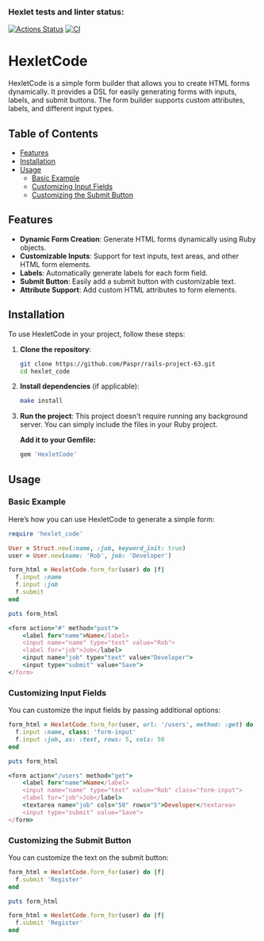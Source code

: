 ### Hexlet tests and linter status:
[![Actions Status](https://github.com/Paspr/rails-project-63/actions/workflows/hexlet-check.yml/badge.svg)](https://github.com/Paspr/rails-project-63/actions)
[![CI](https://github.com/Paspr/rails-project-63/actions/workflows/main.yml/badge.svg)](https://github.com/Paspr/rails-project-63/actions/workflows/main.yml)

# HexletCode

HexletCode is a simple form builder that allows you to create HTML forms dynamically. It provides a DSL for easily generating forms with inputs, labels, and submit buttons. The form builder supports custom attributes, labels, and different input types.

## Table of Contents

- [Features](#features)
- [Installation](#installation)
- [Usage](#usage)
  - [Basic Example](#basic-example)
  - [Customizing Input Fields](#customizing-input-fields)
  - [Customizing the Submit Button](#customizing-the-submit-button)


## Features

- **Dynamic Form Creation**: Generate HTML forms dynamically using Ruby objects.
- **Customizable Inputs**: Support for text inputs, text areas, and other HTML form elements.
- **Labels**: Automatically generate labels for each form field.
- **Submit Button**: Easily add a submit button with customizable text.
- **Attribute Support**: Add custom HTML attributes to form elements.

## Installation

To use HexletCode in your project, follow these steps:

1. **Clone the repository**:
    ```bash
    git clone https://github.com/Paspr/rails-project-63.git
    cd hexlet_code
    ```

2. **Install dependencies** (if applicable):
    ```bash
    make install
    ```

3. **Run the project**:
   This project doesn't require running any background server. You can simply include the files in your Ruby project.

   **Add it to your Gemfile:**
    ```ruby
    gem 'HexletCode'
    ```

## Usage

### Basic Example

Here’s how you can use HexletCode to generate a simple form:

```ruby
require 'hexlet_code'

User = Struct.new(:name, :job, keyword_init: true)
user = User.new(name: 'Rob', job: 'Developer')

form_html = HexletCode.form_for(user) do |f|
  f.input :name
  f.input :job
  f.submit
end

puts form_html

<form action="#" method="post">
    <label for="name">Name</label>
    <input name="name" type="text" value="Rob">
    <label for="job">Job</label>
    <input name="job" type="text" value="Developer">
    <input type="submit" value="Save">
</form>
```

### Customizing Input Fields
You can customize the input fields by passing additional options:

```ruby
form_html = HexletCode.form_for(user, url: '/users', method: :get) do |f|
  f.input :name, class: 'form-input'
  f.input :job, as: :text, rows: 5, cols: 50
end

puts form_html

<form action="/users" method="get">
    <label for="name">Name</label>
    <input name="name" type="text" value="Rob" class="form-input">
    <label for="job">Job</label>
    <textarea name="job" cols="50" rows="5">Developer</textarea>
    <input type="submit" value="Save">
</form>
```
### Customizing the Submit Button
You can customize the text on the submit button:

```ruby
form_html = HexletCode.form_for(user) do |f|
  f.submit 'Register'
end

puts form_html

form_html = HexletCode.form_for(user) do |f|
  f.submit 'Register'
end
```